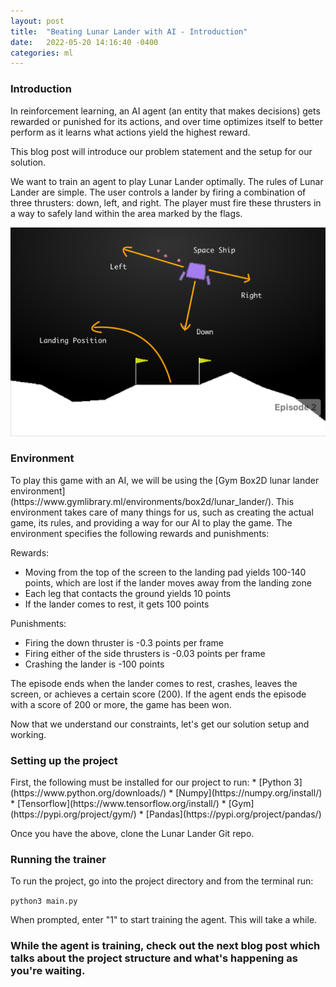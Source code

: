 ```yaml
---
layout: post
title:  "Beating Lunar Lander with AI - Introduction"
date:   2022-05-20 14:16:40 -0400
categories: ml
---
```

<h3>Introduction</h3>
In reinforcement learning, an AI agent (an entity that makes decisions) gets rewarded or punished for its actions, and over
time optimizes itself to better perform as it learns what actions yield the highest reward.

This blog post will introduce our problem statement and the setup for our solution.

We want to train an agent to play Lunar Lander optimally. The rules of Lunar Lander are simple. The user controls a lander by firing a combination of three thrusters:
down, left, and right. The player must fire these thrusters in a way to safely land within the area marked by the flags.

![Lunar Lander Game Guide](/images/lunar_lander.png)


<h3>Environment</h3>
To play this game with an AI, we will be using the [Gym Box2D lunar lander environment](https://www.gymlibrary.ml/environments/box2d/lunar_lander/). 
This environment takes care of many things for us, such as creating the actual game, its rules, and providing a way
for our AI to play the game. The environment specifies the following rewards and punishments:

Rewards:
* Moving from the top of the screen to the landing pad yields 100-140 points, which are lost if the lander moves away from the landing zone
* Each leg that contacts the ground yields 10 points
* If the lander comes to rest, it gets 100 points

Punishments:
* Firing the down thruster is -0.3 points per frame
* Firing either of the side thrusters is -0.03 points per frame
* Crashing the lander is -100 points

The episode ends when the lander comes to rest, crashes, leaves the screen, or achieves a certain score (200).
If the agent ends the episode with a score of 200 or more, the game has been won.

Now that we understand our constraints, let's get our solution setup and working.

<h3>Setting up the project</h3>
First, the following must be installed for our project to run:
* [Python 3](https://www.python.org/downloads/)
* [Numpy](https://numpy.org/install/)
* [Tensorflow](https://www.tensorflow.org/install/)
* [Gym](https://pypi.org/project/gym/)
* [Pandas](https://pypi.org/project/pandas/)

Once you have the above, clone the Lunar Lander Git repo.

<h3>Running the trainer</h3>
To run the project, go into the project directory and from the terminal run:
<p><code>python3 main.py</code></p> 

When prompted, enter "1" to start training the agent. This will take a while.

<h3>While the agent is training, check
out the next blog post which talks about the project structure and what's happening as you're waiting.</h3>





